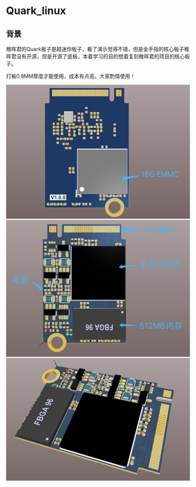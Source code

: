 # Quark_linux

## 背景

稚晖君的Quark板子是超迷你板子，看了演示觉得不错，但是金手指的核心板子稚晖君没有开源，但是开源了底板，本着学习的目的想着复刻稚晖君的项目的核心板子。

打板0.8MM厚度才能使用，成本有点高，大家酌情使用！

![](image/1.jpeg)
![](image/2.jpeg)
![](image/3.jpeg)

